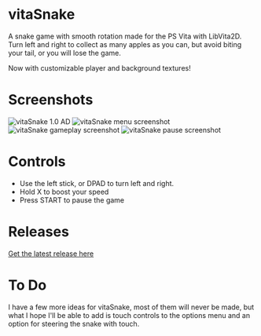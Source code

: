 # vitaSnake
A snake game with smooth rotation made for the PS Vita with LibVita2D.  
Turn left and right to collect as many apples as you can, but avoid biting your tail, or you will lose the game.

Now with customizable player and background textures!

# Screenshots
![vitaSnake 1.0 AD](https://i.imgur.com/mnppCZF.png)
![vitaSnake menu screenshot](https://i.imgur.com/KamxjY5.png)
![vitaSnake gameplay screenshot](https://i.imgur.com/KflMcP0.png)
![vitaSnake pause screenshot](https://i.imgur.com/22e1ZgU.png)

# Controls
* Use the left stick, or DPAD to turn left and right.
* Hold X to boost your speed
* Press START to pause the game

# Releases
[Get the latest release here](https://github.com/Grzybojad/vitaSnake/releases)  

# To Do
I have a few more ideas for vitaSnake, most of them will never be made, but what I hope I'll be able to add is touch controls to the options menu and an option for steering the snake with touch.